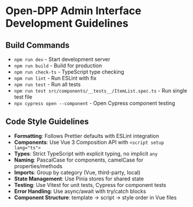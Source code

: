 # Open-DPP Admin Interface Development Guidelines

## Build Commands
- `npm run dev` - Start development server
- `npm run build` - Build for production
- `npm run check-ts` - TypeScript type checking
- `npm run lint` - Run ESLint with fix
- `npm run test` - Run all tests
- `npm run test src/components/__tests__/ItemList.spec.ts` - Run single test file
- `npx cypress open --component` - Open Cypress component testing

## Code Style Guidelines
- **Formatting**: Follows Prettier defaults with ESLint integration
- **Components**: Use Vue 3 Composition API with `<script setup lang="ts">`
- **Types**: Strict TypeScript with explicit typing, no implicit `any`
- **Naming**: PascalCase for components, camelCase for properties/methods
- **Imports**: Group by category (Vue, third-party, local)
- **State Management**: Use Pinia stores for shared state
- **Testing**: Use Vitest for unit tests, Cypress for component tests
- **Error Handling**: Use async/await with try/catch blocks
- **Component Structure**: template → script → style order in Vue files